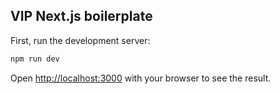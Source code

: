 ## VIP Next.js boilerplate

First, run the development server:

```bash
npm run dev
```

Open [http://localhost:3000](http://localhost:3000) with your browser to see the result.
